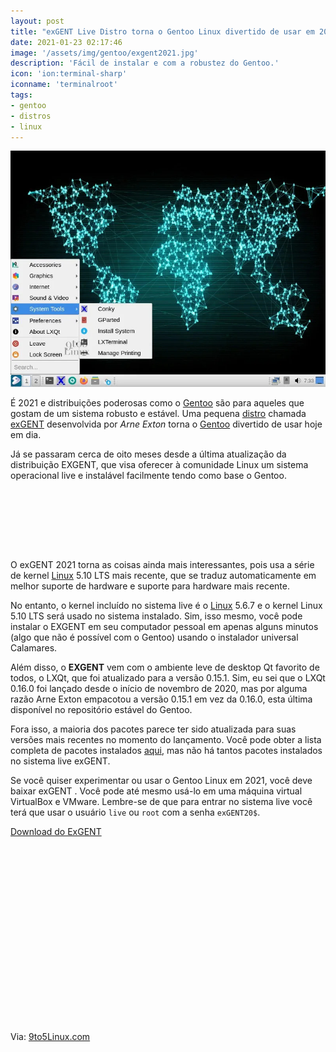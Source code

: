 ```yaml
---
layout: post
title: "exGENT Live Distro torna o Gentoo Linux divertido de usar em 2021 com LXQt"
date: 2021-01-23 02:17:46
image: '/assets/img/gentoo/exgent2021.jpg'
description: 'Fácil de instalar e com a robustez do Gentoo.'
icon: 'ion:terminal-sharp'
iconname: 'terminalroot'
tags:
- gentoo
- distros
- linux
---
```


![exGENT Live Distro torna o Gentoo Linux divertido de usar em 2021 com LXQt](/assets/img/gentoo/exgent2021.jpg)

É 2021 e distribuições poderosas como o [Gentoo](https://terminalroot.com.br/tags#gentoo) são para aqueles que gostam de um sistema robusto e estável. Uma pequena [distro](https://terminalroot.com.br/tags#distros) chamada [exGENT](http://exgent.exton.net/) desenvolvida por *Arne Exton* torna o [Gentoo](https://terminalroot.com.br/tags#gentoo) divertido de usar hoje em dia.

Já se passaram cerca de oito meses desde a última atualização da distribuição EXGENT, que visa oferecer à comunidade Linux um sistema operacional live e instalável facilmente tendo como base o Gentoo. 

<!-- MINI ANÚNCIO -->
<script async src="//pagead2.googlesyndication.com/pagead/js/adsbygoogle.js"></script>
<!-- Games Root -->
<ins class="adsbygoogle"
style="display:inline-block;width:730px;height:95px"
data-ad-client="ca-pub-2838251107855362"
data-ad-slot="5351066970"></ins>
<script>
(adsbygoogle = window.adsbygoogle || []).push({});
</script>


O exGENT 2021 torna as coisas ainda mais interessantes, pois usa a série de kernel [Linux](https://terminalroot.com.br/linux/) 5.10 LTS mais recente, que se traduz automaticamente em melhor suporte de hardware e suporte para hardware mais recente.

No entanto, o kernel incluído no sistema live é o [Linux](https://terminalroot.com.br/tags#linux) 5.6.7 e o kernel Linux 5.10 LTS será usado no sistema instalado. Sim, isso mesmo, você pode instalar o EXGENT em seu computador pessoal em apenas alguns minutos (algo que não é possível com o Gentoo) usando o instalador universal Calamares.

Além disso, o **EXGENT** vem com o ambiente leve de desktop Qt favorito de todos, o LXQt, que foi atualizado para a versão 0.15.1. Sim, eu sei que o LXQt 0.16.0 foi lançado desde o início de novembro de 2020, mas por alguma razão Arne Exton empacotou a versão 0.15.1 em vez da 0.16.0, esta última disponível no repositório estável do Gentoo.

Fora isso, a maioria dos pacotes parece ter sido atualizada para suas versões mais recentes no momento do lançamento. Você pode obter a lista completa de pacotes instalados [aqui](http://exgent.exton.net/exgent-64bit-lxqt-installed-packages-210122.txt), mas não há tantos pacotes instalados no sistema live exGENT. 

Se você quiser experimentar ou usar o Gentoo Linux em 2021, você deve baixar exGENT . Você pode até mesmo usá-lo em uma máquina virtual VirtualBox e VMware. Lembre-se de que para entrar no sistema live você terá que usar o usuário `live` ou `root` com a senha `exGENT20$`.

<a href="https://sourceforge.net/projects/exgent/files/exgent-gentoo-64bit-lxqt-calamares-2220mb-210122.iso" target="_blank" class="btn btn-danger btn-block">Download do ExGENT</a> 

<!-- QUADRADO -->
<script async src="//pagead2.googlesyndication.com/pagead/js/adsbygoogle.js"></script>
<ins class="adsbygoogle"
style="display:inline-block;width:336px;height:280px"
data-ad-client="ca-pub-2838251107855362"
data-ad-slot="5351066970"></ins>
<script>
(adsbygoogle = window.adsbygoogle || []).push({});
</script>

Via: [9to5Linux.com](https://9to5linux.com/?p=6315)
